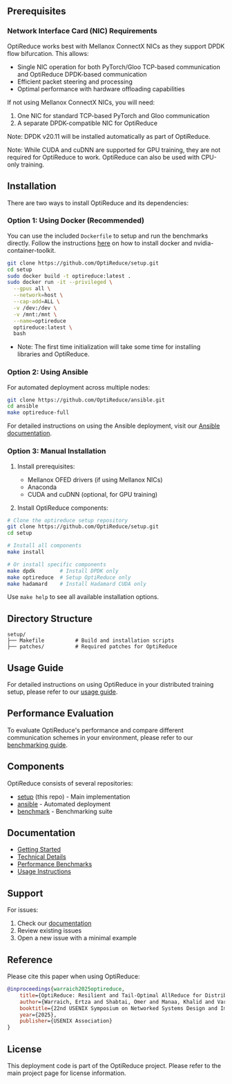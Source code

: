 ## Prerequisites

### Network Interface Card (NIC) Requirements

OptiReduce works best with Mellanox ConnectX NICs as they support DPDK flow bifurcation. This allows:
- Single NIC operation for both PyTorch/Gloo TCP-based communication and OptiReduce DPDK-based communication
- Efficient packet steering and processing
- Optimal performance with hardware offloading capabilities

If not using Mellanox ConnectX NICs, you will need:
1. One NIC for standard TCP-based PyTorch and Gloo communication
2. A separate DPDK-compatible NIC for OptiReduce

Note: DPDK v20.11 will be installed automatically as part of OptiReduce.

Note: While CUDA and cuDNN are supported for GPU training, they are not required for OptiReduce to work. OptiReduce can also be used with CPU-only training.

## Installation

There are two ways to install OptiReduce and its dependencies:

### Option 1: Using Docker (Recommended)
You can use the included `Dockerfile` to setup and run the benchmarks directly. Follow the instructions [here](https://docs.nvidia.com/datacenter/cloud-native/container-toolkit/latest/install-guide.html) on how to install docker and nvidia-container-toolkit.

```bash
git clone https://github.com/OptiReduce/setup.git
cd setup
sudo docker build -t optireduce:latest .
sudo docker run -it --privileged \
  --gpus all \
  --network=host \
  --cap-add=ALL \
  -v /dev:/dev \
  -v /mnt:/mnt \
  --name=optireduce
  optireduce:latest \
  bash
```

- Note: The first time initialization will take some time for installing libraries and OptiReduce.

### Option 2: Using Ansible

For automated deployment across multiple nodes:

```bash
git clone https://github.com/OptiReduce/ansible.git
cd ansible
make optireduce-full
```

For detailed instructions on using the Ansible deployment, visit our [Ansible documentation](http://optireduce.github.io/ansible).

### Option 3: Manual Installation

1. Install prerequisites:
   - Mellanox OFED drivers (if using Mellanox NICs)
   - Anaconda
   - CUDA and cuDNN (optional, for GPU training)

2. Install OptiReduce components:
```bash
# Clone the optireduce setup repository
git clone https://github.com/OptiReduce/setup.git
cd setup

# Install all components
make install

# Or install specific components
make dpdk        # Install DPDK only
make optireduce  # Setup OptiReduce only
make hadamard    # Install Hadamard CUDA only
```

Use `make help` to see all available installation options.

## Directory Structure

```
setup/
├── Makefile          # Build and installation scripts
├── patches/          # Required patches for OptiReduce 
```

## Usage Guide

For detailed instructions on using OptiReduce in your distributed training setup, please refer to our [usage guide](http://optireduce.github.io/usage).

## Performance Evaluation

To evaluate OptiReduce's performance and compare different communication schemes in your environment, please refer to our [benchmarking guide](http://optireduce.github.io/benchmarks).

## Components

OptiReduce consists of several repositories:
- [setup](https://github.com/OptiReduce/setup) (this repo) - Main implementation
- [ansible](https://github.com/OptiReduce/ansible) - Automated deployment
- [benchmark](https://github.com/OptiReduce/benchmark) - Benchmarking suite

## Documentation

- [Getting Started](http://optireduce.github.io/getting-started)
- [Technical Details](http://optireduce.github.io/technical-details)
- [Performance Benchmarks](http://optireduce.github.io/benchmarks)
- [Usage Instructions](http://optireduce.github.io/usage)

## Support

For issues:
1. Check our [documentation](http://optireduce.github.io/)
2. Review existing issues
3. Open a new issue with a minimal example

## Reference
Please cite this paper when using OptiReduce:

```bibtex
@inproceedings{warraich2025optireduce,
    title={OptiReduce: Resilient and Tail-Optimal AllReduce for Distributed Deep Learning in the Cloud},
    author={Warraich, Ertza and Shabtai, Omer and Manaa, Khalid and Vargaftik, Shay and Piasetzky, Yonatan and Kadosh, Matty and Suresh, Lalith and Shahbaz, Muhammad},
    booktitle={22nd USENIX Symposium on Networked Systems Design and Implementation (NSDI 25)},
    year={2025},
    publisher={USENIX Association}
}
```

## License

This deployment code is part of the OptiReduce project. Please refer to the main project page for license information.
